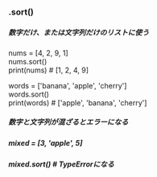 ### .sort() 
##### 数字だけ、または文字列だけのリストに使う

nums = [4, 2, 9, 1]<br>
nums.sort()<br>
print(nums)  # [1, 2, 4, 9]<br>

words = ['banana', 'apple', 'cherry']<br>
words.sort()<br>
print(words)  # ['apple', 'banana', 'cherry']<br>

##### 数字と文字列が混ざるとエラーになる
##### mixed = [3, 'apple', 5]
##### mixed.sort()  # TypeErrorになる
